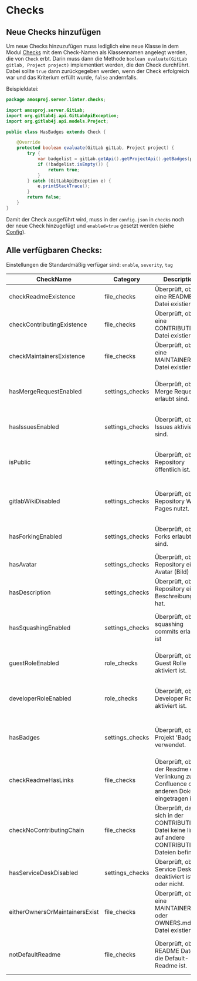# Checks

## Neue Checks hinzufügen

Um neue Checks hinzuzufügen muss lediglich eine neue Klasse in dem Modul [Checks](../server/src/main/java/amosproj/server/linter/checks) mit dem Check-Namen als Klassennamen angelegt werden, die von `Check` erbt.
Darin muss dann die Methode `boolean evaluate(GitLab gitlab, Project project)` implementiert werden, die den Check durchführt.
Dabei sollte `true` dann zurückgegeben werden, wenn der Check erfolgreich war und das Kriterium erfüllt wurde, `false` andernfalls.

Beispieldatei:

```java
package amosproj.server.linter.checks;

import amosproj.server.GitLab;
import org.gitlab4j.api.GitLabApiException;
import org.gitlab4j.api.models.Project;

public class HasBadges extends Check {

    @Override
    protected boolean evaluate(GitLab gitLab, Project project) {
        try {
            var badgelist = gitLab.getApi().getProjectApi().getBadges(project);
            if (!badgelist.isEmpty()) {
                return true;
            }
        } catch (GitLabApiException e) {
            e.printStackTrace();
        }
        return false;
    }
}

```

Damit der Check ausgeführt wird, muss in der `config.json` in `checks` noch der neue Check hinzugefügt und `enabled=true` gesetzt werden (siehe [Config](Config-File.md)).

## Alle verfügbaren Checks:

Einstellungen die Standardmäßig verfügar sind: `enable`, `severity`, `tag`

| CheckName                      | Category        | Description                                                                                          | Error Message                                                                  | Fix                                                                                         |
| ------------------------------ | --------------- | ---------------------------------------------------------------------------------------------------- | ------------------------------------------------------------------------------ | ------------------------------------------------------------------------------------------- |
| checkReadmeExistence           | file_checks     | Überprüft, ob eine README Datei existiert.                                                           | Keine README Datei gefunden!                                                   | Legen Sie eine README Datei in der Projektwurzel an.                                        |
| checkContributingExistence     | file_checks     | Überprüft, ob eine CONTRIBUTING Datei existiert.                                                     | Keine CONTRIBUTING Datei gefunden!                                             | Legen Sie eine CONTRIBUTING Datei in der Projektwurzel an.                                  |
| checkMaintainersExistence      | file_checks     | Überprüft, ob eine MAINTAINERS Datei existiert.                                                      | Keine MAINTAINERS Datei gefunden!                                              | Legen Sie eine MAINTAINERS Datei in der Projektwurzel an.                                   |
| hasMergeRequestEnabled         | settings_checks | Überprüft, ob Merge Requests erlaubt sind.                                                           | Merge requests sind nicht erlaubt!                                             | Ändern Sie die Einstellungen des Repositories um Merge Requests zu erlauben.                |
| hasIssuesEnabled               | settings_checks | Überprüft, ob Issues aktiviert sind.                                                                 | Issues sind nicht aktiviert!                                                   | Ändern Sie die Einstellungen des Repositories um Issues zu aktivieren.                      |
| isPublic                       | settings_checks | Überprüft, ob das Repository öffentlich ist.                                                         | Das Repository ist nicht öffentlich!                                           | Ändern Sie die Einstellungen des Repositories um es öffentlich zu machen.                   |
| gitlabWikiDisabled             | settings_checks | Überprüft, ob das Repository Wiki Pages nutzt.                                                       | Das Repository nutzt Wiki Pages!                                               | Ändern Sie die Einstellungen des Repositories um Wiki Pages zu deaktivieren.                |
| hasForkingEnabled              | settings_checks | Überprüft, ob Forks erlaubt sind.                                                                    | Das Repository erlaubt keine Forks!                                            | Ändern Sie die Einstellungen des Repositories um Forks zu erlauben.                         |
| hasAvatar                      | settings_checks | Überprüft, ob das Repository ein Avatar (Bild) hat.                                                  | Das Repository hat keinen Avatar!                                              | Fügen Sie einen Avatar hinzu.                                                               |
| hasDescription                 | settings_checks | Überprüft, ob das Repository eine Beschreibung hat.                                                  | Das Repository hat keine Beschreibung!                                         | Fügen Sie eine Beschreibung hinzu.                                                          |
| hasSquashingEnabled            | settings_checks | Überprüft, ob squashing commits erlaubt ist                                                          | Squashing commits sind erlaubt                                                 | Ändern Sie die Einstellungen des Repositories um squash commits zu verbieten.               |
| guestRoleEnabled               | role_checks     | Überprüft, ob die Guest Rolle aktiviert ist.                                                         | Das Repository hat die Guest Rolle deaktiviert!                                | Ändern Sie die Einstellungen des Repositories um Guests zu erlauben.                        |
| developerRoleEnabled           | role_checks     | Überprüft, ob die Developer Rolle aktiviert ist.                                                     | Das Repository hat die Developer Rolle deaktiviert!                            | Ändern Sie die Einstellugen des Repositories um Developers zu erlauben.                     |
| hasBadges                      | settings_checks | Überprüft, ob das Projekt 'Badges' verwendet.                                                        | Im Repository wurden keine Badges gefunden!                                    | Fügen Sie Badges für z. B. den Build status in den Projekteigenschaften hinzu.              |
| checkReadmeHasLinks            | file_checks     | Überprüft, ob in der Readme eine Verlinkung zu Confluence oder anderen Dokus eingetragen ist.        | Keine Verlinkung zu Confluence oder online.bk.datev.de/documentation gefunden! | Fügen Sie die benötigte Verlinkung in die Readme ein.                                       |
| checkNoContributingChain       | file_checks     | Überprüft, dass sich in der CONTRIBUTING-Datei keine links auf andere CONTRIBUTING-Dateien befinden. | Es wurde ein Link zu einer andere CONTRIBUTING.MD gefunden!                    | Entfernen Sie die Verlinkung zu der anderen CONTRIBUTING.MD.                                |
| hasServiceDeskDisabled         | settings_checks | Überprüft, ob der Service Desk deaktiviert ist oder nicht.                                           | Service Desk ist aktiviert!                                                    | Deaktivieren Sie Service Desk in ihrem Projekt.                                             |
| eitherOwnersOrMaintainersExist | file_checks     | Überprüft, ob eine MAINTAINERS.md oder OWNERS.md Datei existiert.                                    | Keine MAINTAINERS.md oder OWNERS.md Datei gefunden!                            | Legen Sie eine MAINTAINERS.md oder OWNERS.md Datei in der Projektwurzel an.                 |
| notDefaultReadme               | file_checks     | Überprüft, ob die README Datei die Default-Readme ist.                                               | Die Readme ist die Default-Readme!                                             | Legen Sie eine README Datei in der Projektwurzel an, die nicht automatisch generiert wurde. |
